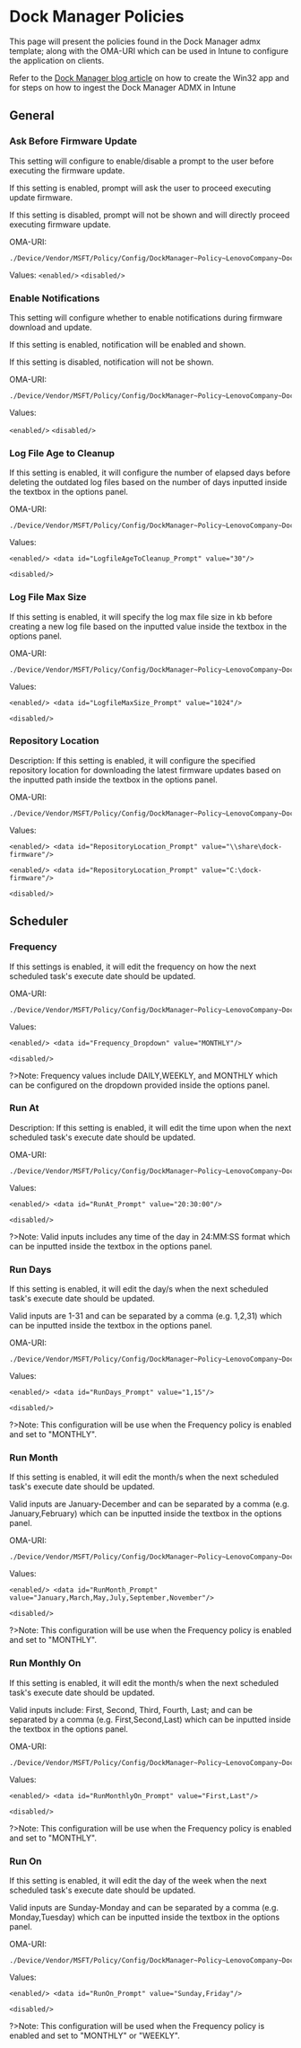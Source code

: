 # Dock Manager Policies <!-- {docsify-ignore} -->
This page will present the policies found in the Dock Manager admx template; along with the OMA-URI which can be used in Intune to configure the application on clients.

Refer to the [Dock Manager blog article](https://thinkdeploy.blogspot.com/2020/12/lenovo-dock-manager.html 'target=_blank') on how to create the Win32 app and for steps on how to ingest the Dock Manager ADMX in Intune

## General

### Ask Before Firmware Update

This setting will configure to enable/disable a prompt to the user before executing the firmware update.

If this setting is enabled, prompt will ask the user to proceed executing update firmware.

If this setting is disabled, prompt will not be shown and will directly proceed executing firmware update.

OMA-URI:
```
./Device/Vendor/MSFT/Policy/Config/DockManager~Policy~LenovoCompany~DockManager~General/AskBeforeFirmwareUpdate
```

Values:
`<enabled/>`
`<disabled/>`


### Enable Notifications

This setting will configure whether to enable notifications during firmware download and update.
      
If this setting is enabled, notification will be enabled and shown.

If this setting is disabled, notification will not be shown.

OMA-URI:
```
./Device/Vendor/MSFT/Policy/Config/DockManager~Policy~LenovoCompany~DockManager~General/EnableNotifications
```

Values:

`<enabled/>`
`<disabled/>`

### Log File Age to Cleanup

If this setting is enabled, it will configure the number of elapsed days before deleting the outdated log files based on the number of days inputted inside the textbox in the options panel.

OMA-URI:
```
./Device/Vendor/MSFT/Policy/Config/DockManager~Policy~LenovoCompany~DockManager~General/LogfileAgeToCleanup
```

Values:

`<enabled/> <data id="LogfileAgeToCleanup_Prompt" value="30"/>`

`<disabled/>`


### Log File Max Size

If this setting is enabled, it will specify the log max file size in kb before creating a new log file based on the inputted value inside the textbox in the options panel.

OMA-URI:

```
./Device/Vendor/MSFT/Policy/Config/DockManager~Policy~LenovoCompany~DockManager~General/LogfileMaxSize
```

Values:

`<enabled/> <data id="LogfileMaxSize_Prompt" value="1024"/>`

`<disabled/>`

### Repository Location

Description: If this setting is enabled, it will configure the specified repository location for downloading the latest firmware updates based on the inputted path inside the textbox in the options panel.

OMA-URI:
```
./Device/Vendor/MSFT/Policy/Config/DockManager~Policy~LenovoCompany~DockManager~General/RepositoryLocation
```

Values:

`<enabled/> <data id="RepositoryLocation_Prompt" value="\\share\dock-firmware"/>`

`<enabled/> <data id="RepositoryLocation_Prompt" value="C:\dock-firmware"/>`

`<disabled/>`


## Scheduler
### Frequency
If this settings is enabled, it will edit the frequency on how the next scheduled task's execute date should be updated. 

OMA-URI:
```
./Device/Vendor/MSFT/Policy/Config/DockManager~Policy~LenovoCompany~DockManager~Scheduler/Frequency
```

Values:

`<enabled/> <data id="Frequency_Dropdown" value="MONTHLY"/>`

`<disabled/>`

?>Note: Frequency values include DAILY,WEEKLY, and MONTHLY which can be configured on the dropdown provided inside the options panel.

### Run At
Description: If this setting is enabled, it will edit the time upon when the next scheduled task's execute date should be updated. 

OMA-URI:
```
./Device/Vendor/MSFT/Policy/Config/DockManager~Policy~LenovoCompany~DockManager~Scheduler/RunAt
```

Values:

`<enabled/> <data id="RunAt_Prompt" value="20:30:00"/>`

`<disabled/>`

?>Note: Valid inputs includes any time of the day in 24:MM:SS format which can be inputted inside the textbox in the options panel.

### Run Days
If this setting is enabled, it will edit the day/s when the next scheduled task's execute date should be updated. 

Valid inputs are 1-31 and can be separated by a comma (e.g. 1,2,31) which can be inputted inside the textbox in the options panel.        

OMA-URI:
```
./Device/Vendor/MSFT/Policy/Config/DockManager~Policy~LenovoCompany~DockManager~Scheduler/RunDays
```

Values:

`<enabled/> <data id="RunDays_Prompt" value="1,15"/>`

`<disabled/>`

?>Note: This configuration will be use when the Frequency policy is enabled and set to "MONTHLY".

### Run Month
If this setting is enabled, it will edit the month/s when the next scheduled task's execute date should be updated. 

Valid inputs are January-December and can be separated by a comma (e.g. January,February) which can be inputted inside the textbox in the options panel.  

OMA-URI:
```
./Device/Vendor/MSFT/Policy/Config/DockManager~Policy~LenovoCompany~DockManager~Scheduler/RunMonth
```

Values:

`<enabled/> <data id="RunMonth_Prompt" value="January,March,May,July,September,November"/>`

`<disabled/>`

?>Note: This configuration will be use when the Frequency policy is enabled and set to "MONTHLY".

### Run Monthly On
If this setting is enabled, it will edit the month/s when the next scheduled task's execute date should be updated. 

Valid inputs include: First, Second, Third, Fourth, Last; and can be separated by a comma (e.g. First,Second,Last) which can be inputted inside the textbox in the options panel.  

OMA-URI:
```
./Device/Vendor/MSFT/Policy/Config/DockManager~Policy~LenovoCompany~DockManager~Scheduler/RunMonthlyOn
```

Values:

`<enabled/> <data id="RunMonthlyOn_Prompt" value="First,Last"/>`

`<disabled/>`

?>Note: This configuration will be use when the Frequency policy is enabled and set to "MONTHLY".

### Run On
If this setting is enabled, it will edit the day of the week when the next scheduled task's execute date should be updated. 

Valid inputs are Sunday-Monday and can be separated by a comma (e.g. Monday,Tuesday) which can be inputted inside the textbox in the options panel.  

OMA-URI:
```
./Device/Vendor/MSFT/Policy/Config/DockManager~Policy~LenovoCompany~DockManager~Scheduler/RunOn
```

Values:

`<enabled/> <data id="RunOn_Prompt" value="Sunday,Friday"/>`

`<disabled/>`

?>Note: This configuration will be used when the Frequency policy is enabled and set to "MONTHLY" or "WEEKLY".
